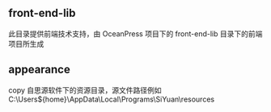 
## front-end-lib

此目录提供前端技术支持，由 OceanPress 项目下的 front-end-lib 目录下的前端项目所生成

## appearance

copy 自思源软件下的资源目录，源文件路径例如 C:\Users\${home}\AppData\Local\Programs\SiYuan\resources